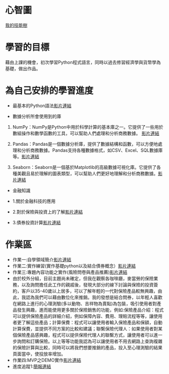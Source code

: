 # 心智圖 
[我的技能樹](https://gitmind.com/app/docs/m17u9c94?lang=tw)

# 學習的目標
藉由上課的機會，初次學習Python程式語言，同時以過去修習經濟學與貨幣學為基礎，做出作品。
# 為自己安排的學習進度
* 最基本的Python語法[影片連結](https://www.youtube.com/watch?v=zD7dXqE-VVA&list=PL7enJ2-v6SPk5vrrzV_f0QJy7bDa06vI5)

* 數據分析所會使用到的庫

1. NumPy：NumPy是Python中用於科學計算的基本庫之一。它提供了一些用於數組操作和數學函數的工具，可以幫助人們處理和分析商務數據。
[影片連結](https://youtube.com/playlist?list=PL-g0fdC5RMboq4yOQmvwYXamPDL4uZYEL)

2. Pandas：Pandas是一個數據分析庫，提供了數據結構和函數，可以方便地處理和分析商務數據。Pandas支持各種數據格式，如CSV、Excel、SQL數據庫等。[影片連結](https://youtube.com/playlist?list=PLeo1K3hjS3uuASpe-1LjfG5f14Bnozjwy)

3. Seaborn：Seaborn是一個基於Matplotlib的高級數據可視化庫。它提供了各種美觀且易於理解的圖表類型，可以幫助人們更好地理解和分析商務數據。[影片連結](https://www.youtube.com/watch?v=7cCFA5u9Myo)

* 金融知識

* 1.關於金融科技的應用

* 2.對於保險與投資上的了解[影片連結](https://youtube.com/playlist?list=PL9NZYNTi48oAD6_uj2aNLK4zFmpKZ5sxj)

* 3.債券投資計算[影片連結](https://youtu.be/h0qTNT6NH7E)

# 作業區
* 作業一:自學領域簡介[影片連結](https://youtu.be/EvzwRDYSXiM)
* 作業二:實作練習(實作基礎python以及結合債券概念）[影片連結](https://youtu.be/uvFYseoct8A)
* 作業三:專題內容功能之實作(風險問卷與產品推薦)[影片連結](https://youtu.be/MKWbTUswh0Y)
* 由於校外分組，目前主題尚未確定，但我在觀察各咖啡廳，麥當勞的保險業務，以及詢問擔任此工作的親戚後，發現大部分的線下討論與保險的投資簽約，客戶以35-40歲以上居多，可以了解年輕的一代對保險產品較無興趣，由此，我認為我們可以藉由數位化來推銷。我的發想是結合問券，以年輕人喜歡在網路上進行的心理測驗(多以動物、吉祥物為賣點)為包裝，吸引使用者對產品發生興趣，進而能使用更多關於保險銷售的功能，例如:保險產品介紹：程式可以提供保險產品的詳細介紹，例如保障內容、費用、理賠流程等等，讓使用者更了解這些產品；計算保費：程式可以讓使用者輸入保險產品和保額，自動計算保費，並提供不同方案的比較和建議；聯繫保險代理人：如果使用者對某個保險產品感興趣，程式可以提供保險代理人的聯繫方式，讓使用者可以進一步詢問和訂購保險。以上等等功能我認為可以讓使用者不用去網路上查詢複雜的保險計算與比較，同時可以將我們想要推銷的產品，投入至心理測驗的結果頁面當中，使投放率增加。
* 作業四:MVP之DEMO實作[影片連結](https://youtu.be/KYHOW5P9R3k)
* 進度追蹤1:[簡報連結](https://www.canva.com/design/DAFgzceRYq8/kGnnlW02Vg9RkPrR9tD2dw/edit?analyticsCorrelationId=01f2c457-afe0-4e6b-a833-f7b5c8ff137c)
